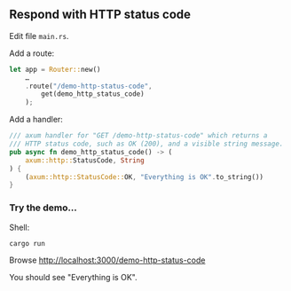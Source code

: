 ## Respond with HTTP status code

Edit file `main.rs`.

Add a route:

```rust
let app = Router::new()
    …
    .route("/demo-http-status-code",
        get(demo_http_status_code)
    );
```

Add a handler:

```rust
/// axum handler for "GET /demo-http-status-code" which returns a 
/// HTTP status code, such as OK (200), and a visible string message.
pub async fn demo_http_status_code() -> (
    axum::http::StatusCode, String
) {
    (axum::http::StatusCode::OK, "Everything is OK".to_string())
}
```


### Try the demo…

Shell:

```sh
cargo run
```

Browse <http://localhost:3000/demo-http-status-code>

You should see "Everything is OK".
